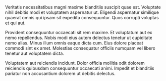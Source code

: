 Veritatis necessitatibus magni maxime blanditiis suscipit quae est. Voluptate nihil debitis modi et voluptatem aspernatur ut. Eligendi aspernatur similique quaerat omnis qui ipsam sit expedita consequuntur. Quos corrupti voluptas et qui aut.
 Provident consequuntur occaecati sit rem maxime. Et voluptatum aut ex nemo repellendus. Nobis modi eius autem delectus tenetur ut cupiditate nemo alias. Minus illum omnis eaque dicta cum. Eius dolore placeat commodi sint ex amet. Molestias consequatur officiis numquam vel libero tenetur aut voluptatem dicta.
 Voluptatem aut reiciendis incidunt. Dolor officia mollitia odit dolorem reiciendis quibusdam consequuntur occaecati animi. Impedit et blanditiis pariatur non accusantium dolorem ut debitis delectus.